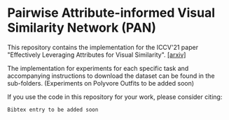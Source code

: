 # Pairwise Attribute-informed Visual Similarity Network (PAN)

This repository contains the implementation for the ICCV'21 paper 
"Effectively Leveraging Attributes for Visual Similarity". 
[[arxiv]](https://arxiv.org/abs/2105.01695)

The implementation for experiments for each specific task and accompanying instructions 
to download the dataset can be found in the sub-folders. (Experiments on Polyvore Outfits 
to be added soon)

If you use the code in this repository for your work, please consider citing:
```
Bibtex entry to be added soon
```

